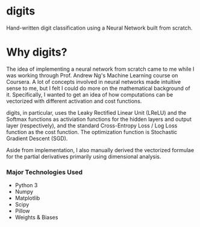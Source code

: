 # digits
Hand-written digit classification using a Neural Network built from scratch.

# Why digits?
The idea of implementing a neural network from scratch came to me while I was working through Prof. Andrew Ng's Machine Learning course on Coursera.
A lot of concepts involved in neural networks made intuitive sense to me, but I felt I could do more on the mathematical background of it.
Specifically, I wanted to get an idea of how computations can be vectorized with different activation and cost functions.

digits, in particular, uses the Leaky Rectified Linear Unit (LReLU) and the Softmax functions as activiation functions for the hidden layers and output layer (respectively),
and the standard Cross-Entropy Loss / Log Loss function as the cost function. The optimization function is Stochastic Gradient Descent (SGD).

Aside from implementation, I also manually derived the vectorized formulae for the partial derivatives primarily using dimensional analysis.

### Major Technologies Used
- Python 3
- Numpy
- Matplotlib
- Scipy
- Pillow
- Weights & Biases

<!--
### Things I've Learnt
- Deriving vectorized partial derivatives using dimensional analysis
- Implementing SGD 
-->
